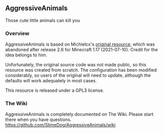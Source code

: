 ## AggressiveAnimals
Those cute little animals can kill you

### Overview

AggressiveAnimals is based on Michielcx's [original resource](https://www.spigotmc.org/resources/76716/), which was abandoned after release 2.6 for Minecraft 1.17 (2021-07-10). Credit for the idea belongs to him.

Unfortunately, the original source code was not made public, so this resource was created from scratch. The configuration has been modified considerably, so users of the original will need to update, although the defaults will work adequately in most cases.

This resource is released under a GPL3 license.

### The Wiki

AggressiveAnimals is completely documented on The Wiki. Please start there when you have questions. https://github.com/SlimeDog/AggressiveAnimals/wiki
